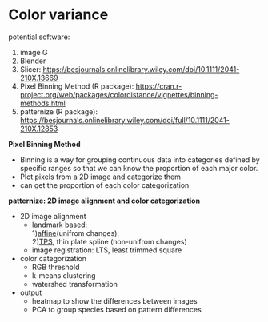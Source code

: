 # Color variance

potential software:
1. image G
2. Blender
3. Slicer: https://besjournals.onlinelibrary.wiley.com/doi/10.1111/2041-210X.13669
4. Pixel Binning Method (R package): https://cran.r-project.org/web/packages/colordistance/vignettes/binning-methods.html
5. patternize (R package): https://besjournals.onlinelibrary.wiley.com/doi/full/10.1111/2041-210X.12853


**Pixel Binning Method**
- Binning is a way for grouping continuous data into categories defined by specific ranges so that we can know the proportion of each major color. 
- Plot pixels from a 2D image and categorize them
- can get the proportion of each color categorization


**patternize: 2D image alignment and color categorization**
- 2D image alignment
  - landmark based:\
    1)[affine](https://blog.csdn.net/u011681952/article/details/98942207)(unifrom changes);\
    2)[TPS](https://khanhha.github.io/posts/Thin-Plate-Splines-Warping/), thin plate spline (non-unifrom changes) 
  - image registration: LTS, least trimmed square
- color categorization
  - RGB threshold
  - k-means clustering
  - watershed transformation
- output
  - heatmap to show the differences between images
  - PCA to group species based on pattern differences   
